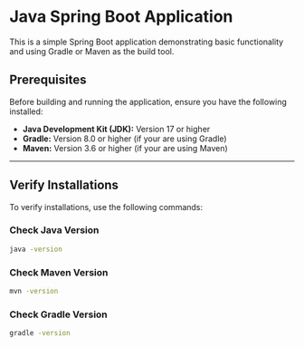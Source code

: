 # Java Spring Boot Application

This is a simple Spring Boot application demonstrating basic functionality and using Gradle or Maven as the build tool.

## Prerequisites
Before building and running the application, ensure you have the following installed:
- **Java Development Kit (JDK):** Version 17 or higher
- **Gradle:** Version 8.0 or higher (if your are using Gradle)
- **Maven:** Version 3.6 or higher (if your are using Maven)

---

## Verify Installations
To verify installations, use the following commands:

### Check Java Version
```bash
java -version
```

### Check Maven Version
```bash
mvn -version
```

### Check Gradle Version
```bash
gradle -version
```
